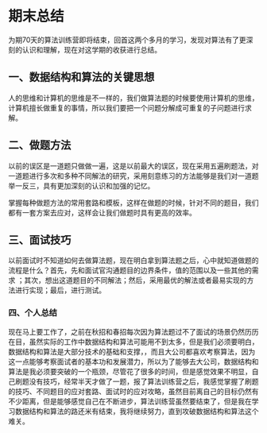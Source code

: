 # 期末总结

为期70天的算法训练营即将结束，回首这两个多月的学习，发现对算法有了更深刻的认识和理解，现在对这学期的收获进行总结。

## 一、数据结构和算法的关键思想

人的思维和计算机的思维是不一样的，我们做算法题的时候要使用计算机的思维，计算机擅长做重复的事情，所以我们要把一个问题分解成可重复的子问题进行求解。

## 二、做题方法

以前的误区是一道题只做做一遍，这是以前最大的误区，现在采用五遍刷题法，对一道题进行多次和多种不同解法的研究，采用刻意练习的方法能够是我们对一道题举一反三，具有更加深刻的认识和加强的记忆。

掌握每种做题方法的常用套路和模板，这样在做题的时候，针对不同的题目，我们都有一套方案去应对，这样会让我们做题时具有更高的效率。

## 三、面试技巧

以前面试时不知道如何去做算法题，现在明白拿到算法题之后，心中就知道做题的流程是什么？首先，先和面试官沟通题目的边界条件，值的范围以及一些其他的需求 ；其次，想出这道题目的不同解法；然后，采用最优的解法或者最易实现的方法进行实现；最后，进行测试。

### 四、个人总结

现在马上要工作了，之前在秋招和春招每次因为算法题过不了面试的场景仍然历历在目，虽然实际的工作中数据结构和算法可能用不到太多，但是我们必须要明白，数据结构和算法是大部分技术的基础和支撑，，而且大公司都喜欢考察算法，因为这一点能够考察面试者的基本功和发展潜力，所以为了能够去大公司，数据结构和算法是我必须要突破的一个瓶颈，尽管花了很多的时间，但是感觉效果不明显，自己刷题没有技巧，经常半天才做了一题，报了算法训练营之后，我感觉掌握了刷题的技巧、不同题目的应对套路、面试时的应对攻略，虽然目前离自己的目标仍然有不少距离，但是能够感觉自己在不断进步，算法训练营虽然要结束了，但是我在学习数据结构和算法的路还米有结束，我将继续努力，直到攻破数据结构和算法这个难关。

